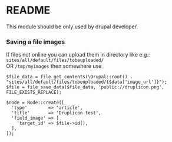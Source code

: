 # README #

This module should be only used by drupal developer.

### Saving a file images ###
If files not online you can upload them in directory like e.g.: `sites/all/default/files/tobeuploaded/`  
OR `/tmp/myimages` then somewhere use  
```
$file_data = file_get_contents(\Drupal::root() . "sites/all/default/files/tobeuploaded/{$data['image_url']}");
$file = file_save_data($file_data, 'public://druplicon.png', FILE_EXISTS_REPLACE);

$node = Node::create([
  'type'        => 'article',
  'title'       => 'Druplicon test',
  'field_image' => [
    'target_id' => $file->id(),
  ],
]);
```
